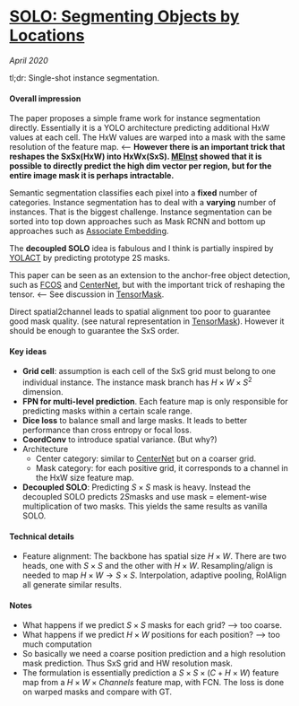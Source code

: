 # [SOLO: Segmenting Objects by Locations](https://arxiv.org/abs/1912.04488)

_April 2020_

tl;dr: Single-shot instance segmentation.

#### Overall impression
The paper proposes a simple frame work for instance segmentation directly. Essentially it is a YOLO architecture predicting additional HxW values at each cell. The HxW values are warped into a mask with the same resolution of the feature map. <-- **However there is an important trick that reshapes the SxSx(HxW) into HxWx(SxS). [MEInst](meinst.md) showed that it is possible to directly predict the high dim vector per region, but for the entire image mask it is perhaps intractable.**

Semantic segmentation classifies each pixel into a **fixed** number of categories. Instance segmentation has to deal with a **varying** number of instances. That is the biggest challenge. Instance segmentation can be sorted into top down approaches such as Mask RCNN and bottom up approaches such as [Associate Embedding](associative_embedding.md).

The **decoupled SOLO** idea is fabulous and I think is partially inspired by [YOLACT](yolact.md) by predicting prototype 2S masks.

This paper can be seen as an extension to the anchor-free object detection, such as [FCOS](fcos.md) and [CenterNet](centernet_ut.md), but with the important trick of reshaping the tensor. <-- See discussion in [TensorMask](tensormask.md).

Direct spatial2channel leads to spatial alignment too poor to guarantee good mask quality. (see natural representation in [TensorMask](tensormask.md)). However it should be enough to guarantee the SxS order. 

#### Key ideas
- **Grid cell**: assumption is each cell of the SxS grid must belong to one individual instance. The instance mask branch has $H \times W \times S^2$ dimension.
- **FPN for multi-level prediction**. Each feature map is only responsible for predicting masks within a certain scale range. 
- **Dice loss** to balance small and large masks. It leads to better performance than cross entropy or focal loss.
- **CoordConv** to introduce spatial variance. (But why?)
- Architecture
	- Center category: similar to [CenterNet](centernet_ut.md) but on a coarser grid.
	- Mask category: for each positive grid, it corresponds to a channel in the HxW size feature map. 
- **Decoupled SOLO**: Predicting $S \times S$ mask is heavy. Instead the decoupled SOLO predicts $2 S$masks and use mask = element-wise multiplication of two masks. This yields the same results as vanilla SOLO.

#### Technical details
- Feature alignment: The backbone has spatial size $H \times W$. There are two heads, one with $S \times S$ and the other with $H \times W$. Resampling/align is needed to map $H \times W \rightarrow S \times S$. Interpolation, adaptive pooling, RoIAlign all generate similar results. 

#### Notes
- What happens if we predict $S \times S$ masks for each grid? --> too coarse.
- What happens if we predict $H \times W$ positions for each position? --> too much computation
- So basically we need a coarse position prediction and a high resolution mask prediction. Thus SxS grid and HW resolution mask. 
- The formulation is essentially prediction a $S \times S \times (C + H \times W)$ feature map from a $H \times W \times Channels$ feature map, with FCN. The loss is done on warped masks and compare with GT.

